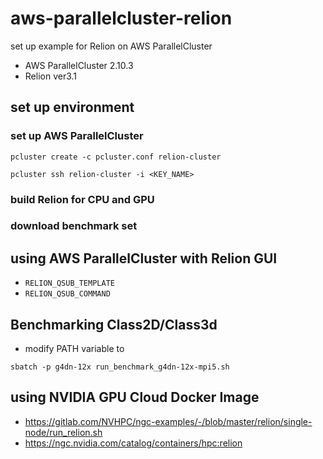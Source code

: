 # aws-parallelcluster-relion

set up example for Relion on AWS ParallelCluster

- AWS ParallelCluster 2.10.3
- Relion ver3.1

## set up environment

### set up AWS ParallelCluster

```
pcluster create -c pcluster.conf relion-cluster
```

```
pcluster ssh relion-cluster -i <KEY_NAME>
```

### build Relion for CPU and GPU


### download benchmark set

## using AWS ParallelCluster with Relion GUI

- `RELION_QSUB_TEMPLATE`
- `RELION_QSUB_COMMAND`

## Benchmarking Class2D/Class3d

- modify PATH variable to 

```
sbatch -p g4dn-12x run_benchmark_g4dn-12x-mpi5.sh
```

## using NVIDIA GPU Cloud Docker Image

- https://gitlab.com/NVHPC/ngc-examples/-/blob/master/relion/single-node/run_relion.sh
- https://ngc.nvidia.com/catalog/containers/hpc:relion


